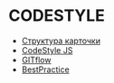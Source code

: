 CODESTYLE
===
* [Структура карточки](./card-srtucture.md)
* [CodeStyle JS](./code-style.md)
* [GITflow](./gitfow.md)
* [BestPractice](./best-practice.md)
